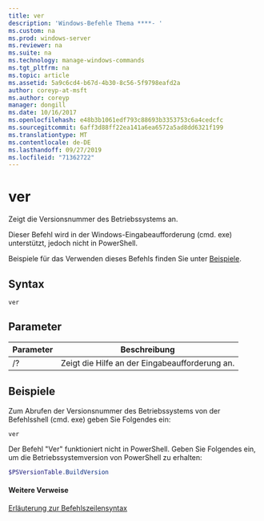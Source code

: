 ```yaml
---
title: ver
description: 'Windows-Befehle Thema ****- '
ms.custom: na
ms.prod: windows-server
ms.reviewer: na
ms.suite: na
ms.technology: manage-windows-commands
ms.tgt_pltfrm: na
ms.topic: article
ms.assetid: 5a9c6cd4-b67d-4b30-8c56-5f9798eafd2a
author: coreyp-at-msft
ms.author: coreyp
manager: dongill
ms.date: 10/16/2017
ms.openlocfilehash: e48b3b1061edf793c88693b3353753c6a4cedcfc
ms.sourcegitcommit: 6aff3d88ff22ea141a6ea6572a5ad8dd6321f199
ms.translationtype: MT
ms.contentlocale: de-DE
ms.lasthandoff: 09/27/2019
ms.locfileid: "71362722"
---
```

# <a name="ver"></a>ver



Zeigt die Versionsnummer des Betriebssystems an.

Dieser Befehl wird in der Windows-Eingabeaufforderung (cmd. exe) unterstützt, jedoch nicht in PowerShell.

Beispiele für das Verwenden dieses Befehls finden Sie unter [Beispiele](#BKMK_examples).

## <a name="syntax"></a>Syntax

```
ver
```

## <a name="parameters"></a>Parameter

|Parameter|Beschreibung|
|---------|-----------|
|/?|Zeigt die Hilfe an der Eingabeaufforderung an.|

## <a name="BKMK_examples"></a>Beispiele

Zum Abrufen der Versionsnummer des Betriebssystems von der Befehlsshell (cmd. exe) geben Sie Folgendes ein:

```
ver
```

Der Befehl "Ver" funktioniert nicht in PowerShell. Geben Sie Folgendes ein, um die Betriebssystemversion von PowerShell zu erhalten:

```powershell
$PSVersionTable.BuildVersion
````


#### <a name="additional-references"></a>Weitere Verweise

[Erläuterung zur Befehlszeilensyntax](command-line-syntax-key.md)
